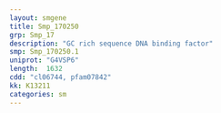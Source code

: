 ```yaml
---
layout: smgene
title: Smp_170250
grp: Smp_17
description: "GC rich sequence DNA binding factor"
smp: Smp_170250.1
uniprot: "G4VSP6"
length:  1632
cdd: "cl06744, pfam07842"
kk: K13211
categories: sm
---
```

